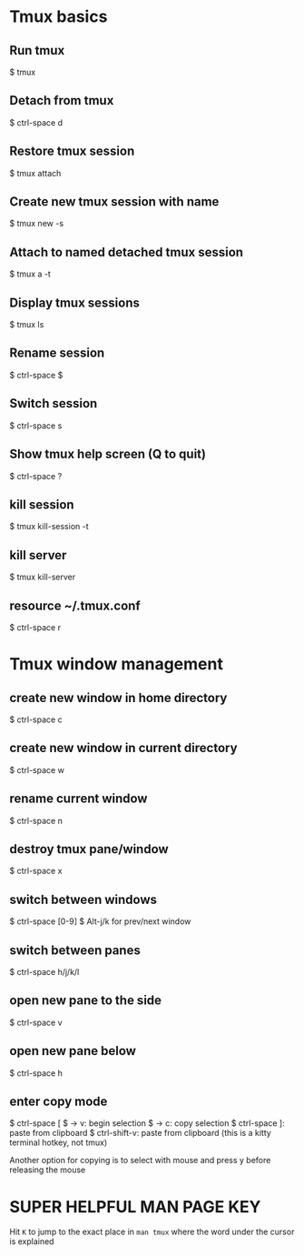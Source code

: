 # Tmux basics

## Run tmux

\$ tmux

## Detach from tmux

\$ ctrl-space d

## Restore tmux session

\$ tmux attach

## Create new tmux session with name

\$ tmux new -s <session>

## Attach to named detached tmux session

\$ tmux a -t <session>

## Display tmux sessions

\$ tmux ls

## Rename session

$ ctrl-space $

## Switch session

\$ ctrl-space s

## Show tmux help screen (Q to quit)

\$ ctrl-space ?

## kill session

\$ tmux kill-session -t <session>

## kill server

\$ tmux kill-server

## resource ~/.tmux.conf

\$ ctrl-space r

# Tmux window management

## create new window in home directory

\$ ctrl-space c

## create new window in current directory

\$ ctrl-space w

## rename current window

\$ ctrl-space n

## destroy tmux pane/window

\$ ctrl-space x

## switch between windows

\$ ctrl-space [0-9]
\$ Alt-j/k for prev/next window

## switch between panes

\$ ctrl-space h/j/k/l

## open new pane to the side

\$ ctrl-space v

## open new pane below

\$ ctrl-space h

## enter copy mode

\$ ctrl-space [
\$ -> v: begin selection
\$ -> c: copy selection
\$ ctrl-space ]: paste from clipboard
\$ ctrl-shift-v: paste from clipboard (this is a kitty terminal hotkey, not tmux)

Another option for copying is to select with mouse and press y before releasing the mouse

# SUPER HELPFUL MAN PAGE KEY

Hit `K` to jump to the exact place in `man tmux` where the word under the cursor is explained
